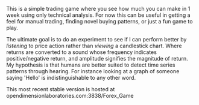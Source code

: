 This is a simple trading game where you see how much you can make in 1 week using only technical analysis. For now this can be useful in getting a feel for manual trading, finding novel buying patterns, or just a fun game to play.

The ultimate goal is to do an experiment to see if I can perform better by *listening* to price action rather than *viewing* a candlestick chart. Where returns are converted to a sound whose frequency indicates positive/negative return, and amplitude signifies the magnitude of return. My hypothesis is that humans are better suited to detect time series patterns through hearing. For instance looking at a graph of someone saying 'Hello' is indistinguishable to any other word.

This most recent stable version is hosted at opendimensionlaboratories.com:3838/Forex_Game